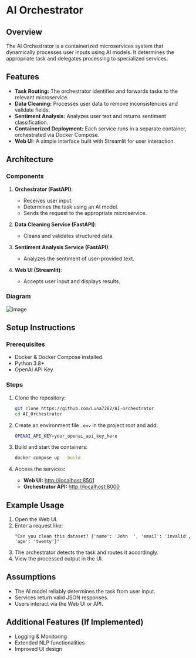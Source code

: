 # AI Orchestrator

## Overview
The AI Orchestrator is a containerized microservices system that dynamically processes user inputs using AI models. It determines the appropriate task and delegates processing to specialized services.

## Features
- **Task Routing:** The orchestrator identifies and forwards tasks to the relevant microservice.
- **Data Cleaning:** Processes user data to remove inconsistencies and validate fields.
- **Sentiment Analysis:** Analyzes user text and returns sentiment classification.
- **Containerized Deployment:** Each service runs in a separate container, orchestrated via Docker Compose.
- **Web UI:** A simple interface built with Streamlit for user interaction.

## Architecture
### Components
1. **Orchestrator (FastAPI)**:
   - Receives user input.
   - Determines the task using an AI model.
   - Sends the request to the appropriate microservice.
   
2. **Data Cleaning Service (FastAPI)**:
   - Cleans and validates structured data.

3. **Sentiment Analysis Service (FastAPI)**:
   - Analyzes the sentiment of user-provided text.

4. **Web UI (Streamlit)**:
   - Accepts user input and displays results.

### Diagram
![image](https://github.com/user-attachments/assets/ba851d8e-e5a6-445a-9bec-8d774dbacb49)



## Setup Instructions
### Prerequisites
- Docker & Docker Compose installed
- Python 3.8+
- OpenAI API Key

### Steps
1. Clone the repository:
   ```sh
   git clone https://github.com/Luna7282/AI-orchestrator
   cd AI_Orchestrator
   ```

2. Create an environment file `.env` in the project root and add:
   ```sh
   OPENAI_API_KEY=your_openai_api_key_here
   ```

3. Build and start the containers:
   ```sh
   docker-compose up --build
   ```

4. Access the services:
   - **Web UI:** [http://localhost:8501](http://localhost:8501)
   - **Orchestrator API:** [http://localhost:8000](http://localhost:8000)
   
## Example Usage
1. Open the Web UI.
2. Enter a request like:
   ```
   "Can you clean this dataset? {'name': 'John  ', 'email': 'invalid', 'age': 'twenty'}"
   ```
3. The orchestrator detects the task and routes it accordingly.
4. View the processed output in the UI.

## Assumptions
- The AI model reliably determines the task from user input.
- Services return valid JSON responses.
- Users interact via the Web UI or API.

## Additional Features (If Implemented)
- Logging & Monitoring
- Extended NLP functionalities
- Improved UI design


